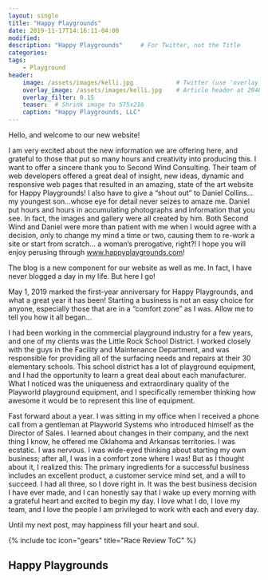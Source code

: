```yaml
---
layout: single
title: "Happy Playgrounds"
date: 2019-11-17T14:16:11-04:00
modified:
description: "Happy Playgrounds"     # For Twitter, not the Title
categories:
tags:
    - Playground
header:
    image: /assets/images/kelli.jpg            # Twitter (use 'overlay_image')
    overlay_image: /assets/images/kelli.jpg    # Article header at 2048x768
    overlay_filter: 0.15
    teaser:  # Shrink image to 575x216
    caption: "Happy Playgrounds, LLC"
---
```


Hello, and welcome to our new website!

I am very excited about the new information we are offering here, and grateful to those that put so many hours and creativity into producing this. I want to offer a sincere thank you to Second Wind Consulting. Their team of web developers offered a great deal of insight, new ideas, dynamic and responsive web pages that resulted in an amazing, state of the art website for Happy Playgrounds! I also have to give a “shout out” to Daniel Collins…my youngest son…whose eye for detail never seizes to amaze me. Daniel put hours and hours in accumulating photographs and information that you see. In fact, the images and gallery were all created by him.  Both Second Wind and Daniel were more than patient with me when I would agree with a decision, only to change my mind a time or two, causing them to re-work a site or start from scratch… a woman’s prerogative, right?!  I hope you will enjoy perusing through www.happyplaygrounds.com!

The blog is a new component for our website as well as me. In fact, I have never blogged a day in my life. But here I go!

May 1, 2019 marked the first-year anniversary for Happy Playgrounds, and what a great year it has been! Starting a business is not an easy choice for anyone, especially those that are in a “comfort zone” as I was. Allow me to tell you how it all began…

I had been working in the commercial playground industry for a few years, and one of my clients was the Little Rock School District. I worked closely with the guys in the Facility and Maintenance Department, and was responsible for providing all of the surfacing needs and repairs at their 30 elementary schools. This school district has a lot of playground equipment, and I had the opportunity to learn a great deal about each manufacturer. What I noticed was the uniqueness and extraordinary quality of the Playworld playground equipment, and I specifically remember thinking how awesome it would be to represent this line of equipment.

Fast forward about a year. I was sitting in my office when I received a phone call from a gentleman at Playworld Systems who introduced himself as the Director of Sales. I learned about changes in their company, and the next thing I know, he offered me Oklahoma and Arkansas territories. I was ecstatic. I was nervous. I was wide-eyed thinking about starting my own business; after all, I was in a comfort zone where I was! But as I thought about it, I realized this: The primary ingredients for a successful business includes an excellent product, a customer service mind set, and a will to succeed.  I had all three, so I dove right in. It was the best business decision I have ever made, and I can honestly say that I wake up every morning with a grateful heart and excited to begin my day. I love what I do, I love my team, and I love the people I am privileged to work with each and every day.

Until my next post, may happiness fill your heart and soul. 

<!-- Table of Contents -->
{% include toc icon="gears" title="Race Review ToC" %}

Happy Playgrounds
---


[blue]: /ironman-70-3-virginia-blue-ridge-2022-race-report/
